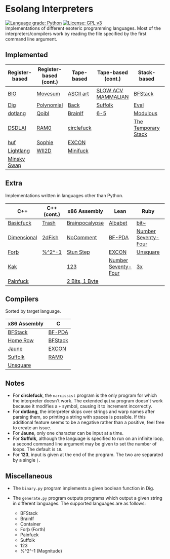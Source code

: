 # Esolang Interpreters
[![Language grade: Python](https://img.shields.io/lgtm/grade/python/g/bangyen/esolangs.svg?logo=lgtm&logoWidth=18)](https://lgtm.com/projects/g/bangyen/esolangs/context:python)
[![License: GPL v3](https://img.shields.io/badge/License-GPLv3-blue.svg)](https://www.gnu.org/licenses/gpl-3.0) \
Implementations of different esoteric programming languages. Most of the interpreters/compilers work by reading the file specified by the first command line argument.

## Implemented
| Register-based                                       | Register-based (cont.)                             | Tape-based                                         | Tape-based (cont.)                                                 | Stack-based                                                          | Other                                            |
|------------------------------------------------------|----------------------------------------------------|----------------------------------------------------|--------------------------------------------------------------------|----------------------------------------------------------------------|--------------------------------------------------|
| [BIO](https://esolangs.org/wiki/BIO)                 | [Movesum](https://esolangs.org/wiki/Movesum)       | [ASCII art](https://esolangs.org/wiki/ASCII_art)   | [SLOW ACV MAMMALIAN](https://esolangs.org/wiki/SLOW_ACV_MAMMALIAN) | [BFStack](https://esolangs.org/wiki/BFStack)                         | [Bitdeque](https://esolangs.org/wiki/Bitdeque)   |
| [Dig](https://esolangs.org/wiki/Dig)                 | [Polynomial](https://esolangs.org/wiki/Polynomial) | [Back](https://esolangs.org/wiki/Back)             | [Suffolk](https://esolangs.org/wiki/Suffolk)                       | [Eval](https://esolangs.org/wiki/Eval)                               | [Clockwise](https://esolangs.org/wiki/Clockwise) |
| [dotlang](https://esolangs.org/wiki/Dotlang)         | [Qoibl](https://esolangs.org/wiki/Qoibl)           | [BrainIf](https://esolangs.org/wiki/BrainIf)       | [6-5](https://esolangs.org/wiki/6-5)                               | [Modulous](https://esolangs.org/wiki/Modulous)                       | [Container](https://esolangs.org/wiki/Container) |
| [DSDLAI](https://esolangs.org/wiki/DSDLAI)           | [RAM0](https://esolangs.org/wiki/RAM0)             | [circlefuck](https://esolangs.org/wiki/Circlefuck) |                                                                    | [The Temporary Stack](https://esolangs.org/wiki/The_Temporary_Stack) | [Keys](https://esolangs.org/wiki/Keys)           |
| [huf](https://esolangs.org/wiki/Huf)                 | [Sophie](https://esolangs.org/wiki/Sophie)         | [EXCON](https://esolangs.org/wiki/EXCON)           |                                                                    |                                                                      | [Nevermind](https://esolangs.org/wiki/Nevermind) |
| [Lightlang](https://esolangs.org/wiki/Lightlang)     | [WII2D](https://esolangs.org/wiki/WII2D)           | [Minifuck](https://esolangs.org/wiki/Minifuck)     |                                                                    |                                                                      | [ZTOALC L](https://esolangs.org/wiki/ZTOALC_L)   |
| [Minsky Swap](https://esolangs.org/wiki/Minsky_Swap) |                                                    |                                                    |                                                                    |                                                                      |                                                  |

## Extra
Implementations written in languages other than Python.

| C++                                                  | C++ (cont.)                                      | x86 Assembly                                               | Lean                                                                 | Ruby                                                                 | Rust                                             |
|------------------------------------------------------|--------------------------------------------------|------------------------------------------------------------|----------------------------------------------------------------------|----------------------------------------------------------------------|--------------------------------------------------|
| [Basicfuck](https://esolangs.org/wiki/Basicfuck)     | [Trash](https://esolangs.org/wiki/Trash)         | [Brainpocalypse](https://esolangs.org/wiki/Brainpocalypse) | [Albabet](https://esolangs.org/wiki/Albabet)                         | [bit~](https://esolangs.org/wiki/Bit~)                               | [LaserFuck](https://esolangs.org/wiki/LaserFuck) |
| [Dimensional](https://esolangs.org/wiki/Dimensional) | [2dFish](https://esolangs.org/wiki/2dFish)       | [NoComment](https://esolangs.org/wiki/NoComment)           | [BF-PDA](https://esolangs.org/wiki/BF-PDA)                           | [Number Seventy-Four](https://esolangs.org/wiki/Number_Seventy-Four) | [Unsquare](https://esolangs.org/wiki/Unsquare)   |
| [Forþ](https://esolangs.org/wiki/For%C3%BE)          | [%^2^-1](https://esolangs.org/wiki/%25%5E2%5E-1) | [Stun Step](https://esolangs.org/wiki/Stun_Step)           | [EXCON](https://esolangs.org/wiki/EXCON)                             | [Unsquare](https://esolangs.org/wiki/Unsquare)                       |                                                  |
| [Kak](https://esolangs.org/wiki/Kak)                 |                                                  | [123](https://esolangs.org/wiki/123)                       | [Number Seventy-Four](https://esolangs.org/wiki/Number_Seventy-Four) | [3x](https://esolangs.org/wiki/3x)                                   |                                                  |
| [Painfuck](https://esolangs.org/wiki/Painfuck)       |                                                  | [2 Bits, 1 Byte](https://esolangs.org/wiki/2_Bits,_1_Byte) |                                                                      |                                                                      |                                                  |

## Compilers
Sorted by target language.

| x86 Assembly                                   | C                                            |
|------------------------------------------------|----------------------------------------------|
| [BFStack](https://esolangs.org/wiki/BFStack)   | [BF-PDA](https://esolangs.org/wiki/BF-PDA)   |
| [Home Row](https://esolangs.org/wiki/Home_Row) | [BFStack](https://esolangs.org/wiki/BFStack) |
| [Jaune](https://esolangs.org/wiki/Jaune)       | [EXCON](https://esolangs.org/wiki/EXCON)     |
| [Suffolk](https://esolangs.org/wiki/Suffolk)   | [RAM0](https://esolangs.org/wiki/RAM0)       |
| [Unsquare](https://esolangs.org/wiki/Unsquare) |                                              |

## Notes
-   For **circlefuck**, the `narcissist` program is the only program for which the interpreter doesn't work. The extended `quine` program doesn't work because it modifies a `+` symbol, causing it to increment incorrectly.
-   For **dotlang**, the interpreter skips over strings and warp names after parsing them, so printing a string with spaces is possible. If this additional feature seems to be a negative rather than a positive, feel free to create an issue.
-   For **Jaune**, only one character can be input at a time.
-   For **Suffolk**, although the language is specified to run on an infinite loop, a second command line argument may be given to set the number of loops. The default is `10`.
-   For **123**, input is given at the end of the program. The two are separated by a single `|`.

## Miscellaneous
-   The `binary.py` program implements a given boolean function in Dig.

-   The `generate.py` program outputs programs which output a given string in different languages. The supported languages are as follows:
    -   BFStack
    -   BrainIf
    -   Container
    -   Forþ (Forth)
    -   Painfuck
    -   Suffolk
    -   123
    -   %^2^-1 (Magnitude)
